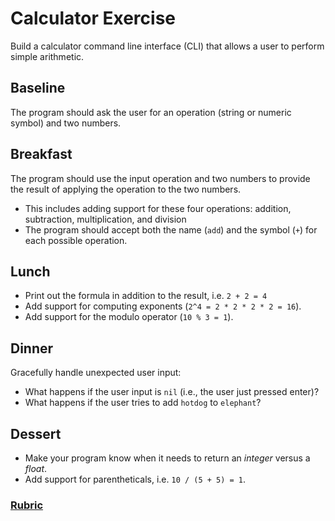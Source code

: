 # Calculator Exercise

Build a calculator command line interface (CLI) that allows a user to perform simple arithmetic.

## Baseline
The program should ask the user for an operation (string or numeric symbol) and two numbers.

## Breakfast
The program should use the input operation and two numbers to provide the result of applying the operation to the two numbers.

- This includes adding support for these four operations: addition, subtraction, multiplication, and division
- The program should accept both the name (`add`) and the symbol (`+`) for each possible operation.

## Lunch
- Print out the formula in addition to the result, i.e. `2 + 2 = 4`
- Add support for computing exponents (`2^4 = 2 * 2 * 2 * 2 = 16`).
- Add support for the modulo operator (`10 % 3 = 1`).

## Dinner
Gracefully handle unexpected user input:

- What happens if the user input is `nil` (i.e., the user just pressed enter)?
- What happens if the user tries to add `hotdog` to `elephant`?

## Dessert
- Make your program know when it needs to return an _integer_ versus a _float_.
- Add support for parentheticals, i.e. `10 / (5 + 5) = 1`.

### [Rubric](../rubrics/week_1_calculator.md)
